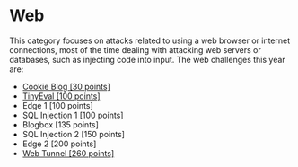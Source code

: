 # Web

This category focuses on attacks related to using a web browser or internet connections, most of the time dealing with attacking web servers or databases, such as injecting code into input. The web challenges this year are:

* [Cookie Blog \[30 points\]](/web/cookie-blog-30-points.md)
* [TinyEval \[100 points\]](/web/tiny-eval-100-points.md)
* Edge 1 \[100 points\]
* SQL Injection 1 \[100 points\]
* Blogbox \[135 points\]
* SQL Injection 2 \[150 points\]
* Edge 2 \[200 points\]
* [Web Tunnel \[260 points\]](/web/web-tunnel-260-points.md)



